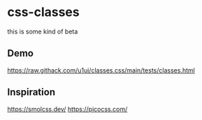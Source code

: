 # css-classes
this is some kind of beta


## Demo
https://raw.githack.com/u1ui/classes.css/main/tests/classes.html  

## Inspiration

https://smolcss.dev/
https://picocss.com/